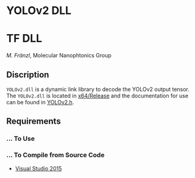 # YOLOv2 DLL

# TF DLL 

*M. Fränzl*, Molecular Nanophtonics Group

## Discription

`YOLOv2.dll` is a dynamic link library to decode the YOLOv2 output tensor. The `YOLOv2.dll` is located in [x64/Release](x64/Release) and the documentation for use can be found in [YOLOv2.h](YOLOv2.h).

## Requirements 

### ... To Use


### ... To Compile from Source Code

- [Visual Studio 2015](https://visualstudio.microsoft.com/de/vs/older-downloads/)


